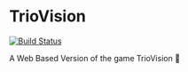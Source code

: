 # TrioVision

[![Build Status](https://travis-ci.org/havanagrawal/triovision.svg?branch=master)](https://travis-ci.org/havanagrawal/triovision)

A Web Based Version of the game TrioVision :construction:
